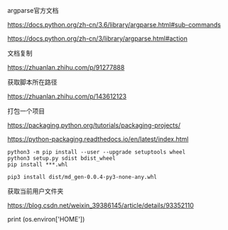 argparse官方文档

https://docs.python.org/zh-cn/3.6/library/argparse.html#sub-commands

https://docs.python.org/zh-cn/3/library/argparse.html#action

文档复制

https://zhuanlan.zhihu.com/p/91277888

获取脚本所在路径

https://zhuanlan.zhihu.com/p/143612123

打包一个项目

https://packaging.python.org/tutorials/packaging-projects/

https://python-packaging.readthedocs.io/en/latest/index.html



```
python3 -m pip install --user --upgrade setuptools wheel
python3 setup.py sdist bdist_wheel
pip install ***.whl

pip3 install dist/md_gen-0.0.4-py3-none-any.whl
```



获取当前用户文件夹

https://blog.csdn.net/weixin_39386145/article/details/93352110

print (os.environ['HOME'])

